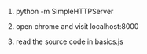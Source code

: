 1) python -m SimpleHTTPServer

2) open chrome and visit localhost:8000

3) read the source code in basics.js
